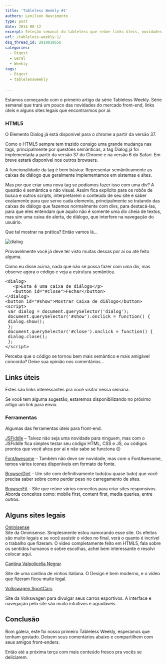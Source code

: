 ```yaml
---
title: 'Tableless Weekly #1'
authors: Lenilson Nascimento
type: post
date: 2014-08-12
excerpt: Seleção semanal do tableless que reúne links úteis, novidades no mercado front end e alguns sites bem legais.
url: /tableless-weekly-1/
dsq_thread_id: 2918018656
categories:
  - Digest
  - Geral
  - Weekly
tags:
  - Digest
  - tablelessweekly

---
```

Estamos começando com o primeiro artigo da série Tableless Weekly. Série semanal que trará um pouco das novidades do mercado front-end, links úteis e alguns sites legais que encontrarmos por ai.

### HTML5

O Elemento Dialog já está disponivel para o chrome a partir da versão 37.

Como o HTML5 sempre tem trazido consigo uma grande mudança nas tags, principalmente por questões semânticas, a tag Dialog já foi implementada a partir da versão 37 do Chrome e na versão 6 do Safari. Em breve estará disponível nos outros browsers.

A funcionalidade da tag é bem básica: Representar semânticamente as caixas de diálogo que geralmente implementamos em sistemas e sites.

Mas por que criar uma nova tag se podíamos fazer isso com uma div? A questão é semântica e não visual. Assim fica explícito para os robôs de busca e outros scripts, interpretarem o conteúdo de seu site e saber exatamente para que serve cada elemento, principalmente se tratando das caixas de diálogo que fazemos normalmente com divs, para destacá-las, para que eles entendam que aquilo não é somente uma div cheia de textos, mas sim uma caixa de alerta, de diálogo, que interfere na navegação do usuário.

Que tal mostrar na prática? Então vamos lá&#8230;

<img class="alignnone size-full wp-image-43803" src="https://raw.githubusercontent.com/diegoeis/tableless-static-images/master/2014/08/dialog.png" alt="dialog" width="1844" height="900" srcset="uploads/2014/08/dialog.png 1844w, uploads/2014/08/dialog-265x129.png 265w, uploads/2014/08/dialog-400x195.png 400w" sizes="(max-width: 1844px) 100vw, 1844px" />
  
Provavelmente você já deve ter visto muitas dessas por aí ou até feito alguma.

Como eu disse acima, nada que não se possa fazer com uma div, mas observe agora o código e veja a estrutura semântica.

<pre>&lt;dialog&gt;
   &lt;p&gt;Esta é uma caixa de diálogo&lt;/p&gt;
   &lt;button id="#close"&gt;Fechar&lt;/button&gt;
&lt;/dialog&gt;
&lt;button id="#show"&gt;Mostrar Caixa de diálogo&lt;/button&gt;
&lt;script&gt;
 var dialog = document.querySelector('dialog');
 document.querySelector('#show').onclick = function() {
 dialog.show();
 };
 document.querySelector('#close').onclick = function() {
 dialog.close();
 };
&lt;/script&gt;</pre>

Perceba que o código se tornou bem mais semântico e mais amigável concorda? Deixe sua opinião nos comentários&#8230;

## Links úteis

Estes são links interessantes pra você visitar nessa semana.

Se você tem alguma sugestão, estaremos disponibilizando no próximo artigo um link para envio.

### Ferramentas

Algumas das ferramentas úteis para front-end.

<a href="http://jsfiddle.net/" target="_blank">JSFiddle</a> &#8211; Talvez não seja uma novidade para ninguem, mas com o JSFiddle fica simples testar seu código HTML, CSS e JS, ou códigos prontos que você ahca por aí e não sabe se funciona 😉
  
<a href="http://fortawesome.github.io/Font-Awesome/" target="_blank">FontAwesome</a> &#8211; Também não deve ser novidade, mas com o FontAwesome, temos vários ícones disponíveis em formato de fonte.
  
<a title="BrowserDiet" href="http://browserdiet.com/pt/" target="_blank">BrowserDiet</a> &#8211; Um site com definitivamente tudo(ou quase tudo) que você precisa saber sobre como perder peso no carregamento de sites.
  
<a title="BrowserFit" href="http://browserfit.github.io/" target="_blank">BrowserFit</a> &#8211; Site que reúne vários conceitos para criar sites responsivos. Aborda conceitos como: mobile first, content first, media queries, entre outros.

## Alguns sites legais

[Ominisense][1]<span style="text-decoration: underline"><br /> </span>Site da Ominisense. Simplesmente estou namorando esse site. Os efeitos são muito legais e se você assistir o vídeo no final, verá o quanto é incrível o trabalho que fizeram. O video completamente feito em HTML5, fala sobre os sentidos humanos e sobre escolhas, achei bem interessante e resolvi colocar aqui.

<a title="Cantina Volpolicella Negrar" href="http://www.cantinanegrar.it/" target="_blank">Cantina Valpolicella Negrar</a>
  
Site de uma cantina de vinhos italiana. O Design é bem moderno, e o vídeo que fizeram ficou muito legal.

<a title="Volkswagen SportCars" href="http://volkswagen-sportscars.fr/" target="_blank">Volkswagen SportCars</a>
  
Site da Volkswagen para divulgar seus carros esportivos. A interface e navegação pelo site são muito intuitivos e agradáveis.

## Conclusão

Bom galera, este foi nosso primeiro Tableless Weekly, esperamos que tenham gostado. Deixem seus comentários abaixo e compartilhem com seus amigos front-enders.

Então até a próxima terça com mais conteúdo fresco pra vocês se deliciarem.

 [1]: http://omnisense.net/